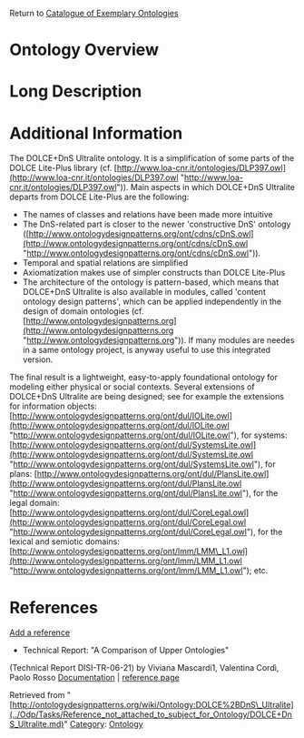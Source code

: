 Return to [Catalogue of Exemplary Ontologies](../Ontology/Main.md "Ontology:Main")



#  Ontology Overview


#  Long Description


#  Additional Information


  

The DOLCE+DnS Ultralite ontology.
It is a simplification of some parts of the DOLCE Lite-Plus library (cf. [http://www.loa-cnr.it/ontologies/DLP397.owl](http://www.loa-cnr.it/ontologies/DLP397.owl "http://www.loa-cnr.it/ontologies/DLP397.owl")). 
Main aspects in which DOLCE+DnS Ultralite departs from DOLCE Lite-Plus are the following:


- The names of classes and relations have been made more intuitive
- The DnS-related part is closer to the newer 'constructive DnS' ontology ([http://www.ontologydesignpatterns.org/ont/cdns/cDnS.owl](http://www.ontologydesignpatterns.org/ont/cdns/cDnS.owl "http://www.ontologydesignpatterns.org/ont/cdns/cDnS.owl")).
- Temporal and spatial relations are simplified
- Axiomatization makes use of simpler constructs than DOLCE Lite-Plus
- The architecture of the ontology is pattern-based, which means that DOLCE+DnS Ultralite is also available in modules, called 'content ontology design patterns', which can be applied independently in the design of domain ontologies (cf. [http://www.ontologydesignpatterns.org](http://www.ontologydesignpatterns.org "http://www.ontologydesignpatterns.org")). If many modules are needes in a same ontology project, is anyway useful to use this integrated version.


The final result is a lightweight, easy-to-apply foundational ontology for modeling either physical or social contexts.
Several extensions of DOLCE+DnS Ultralite are being designed; see for example the extensions for information objects: [http://www.ontologydesignpatterns.org/ont/dul/IOLite.owl](http://www.ontologydesignpatterns.org/ont/dul/IOLite.owl "http://www.ontologydesignpatterns.org/ont/dul/IOLite.owl"), for systems: [http://www.ontologydesignpatterns.org/ont/dul/SystemsLite.owl](http://www.ontologydesignpatterns.org/ont/dul/SystemsLite.owl "http://www.ontologydesignpatterns.org/ont/dul/SystemsLite.owl"), for plans: [http://www.ontologydesignpatterns.org/ont/dul/PlansLite.owl](http://www.ontologydesignpatterns.org/ont/dul/PlansLite.owl "http://www.ontologydesignpatterns.org/ont/dul/PlansLite.owl"), for the legal domain: [http://www.ontologydesignpatterns.org/ont/dul/CoreLegal.owl](http://www.ontologydesignpatterns.org/ont/dul/CoreLegal.owl "http://www.ontologydesignpatterns.org/ont/dul/CoreLegal.owl"), for the lexical and semiotic domains: [http://www.ontologydesignpatterns.org/ont/lmm/LMM\_L1.owl](http://www.ontologydesignpatterns.org/ont/lmm/LMM_L1.owl "http://www.ontologydesignpatterns.org/ont/lmm/LMM_L1.owl"); etc.



#  References


[Add a reference](index.php@title=Odp%253AAdd_reference&subject=Ontology%253ADOLCE+DnS+Ultralite.html "http://ontologydesignpatterns.org/wiki/index.php?title=Odp:Add_reference&subject=Ontology%3ADOLCE%2BDnS+Ultralite")



* Technical Report: "A Comparison of Upper Ontologies"


(Technical Report DISI-TR-06-21) by 
Viviana Mascardi1, Valentina Cordì, Paolo Rosso [Documentation](http://www.disi.unige.it/person/MascardiV/Download/DISI-TR-06-21.pdf "http://www.disi.unige.it/person/MascardiV/Download/DISI-TR-06-21.pdf") | [reference page](../Community/References/TR_DISI-TR-06-21.md "Community:References/TR DISI-TR-06-21")





Retrieved from "[http://ontologydesignpatterns.org/wiki/Ontology:DOLCE%2BDnS\_Ultralite](../Odp/Tasks/Reference_not_attached_to_subject_for_Ontology/DOLCE+DnS_Ultralite.md)"
 [Category](http://ontologydesignpatterns.org/wiki/Special:Categories "Special:Categories"): [Ontology](../Category/Ontology.md "Category:Ontology")